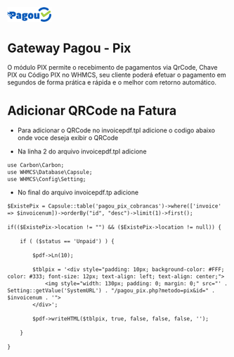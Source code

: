 <img src="https://github.com/mmhospedagem/pagou_pix/blob/main/modules/gateways/pagou_pix/templates/admin/imagens/logo.png" width="100">

# Gateway Pagou - Pix

O módulo PIX permite o recebimento de pagamentos via QrCode, Chave PIX ou Código PIX no WHMCS, seu cliente poderá efetuar o pagamento em segundos de forma prática e rápida e o melhor com retorno automático.

# Adicionar QRCode na Fatura

- Para adicionar o QRCode no invoicepdf.tpl adicione o codigo abaixo onde voce deseja exibir o QRCode

- Na linha 2 do arquivo invoicepdf.tpl adicione

```
use Carbon\Carbon;
use WHMCS\Database\Capsule;
use WHMCS\Config\Setting;
```

- No final do arquivo invoicepdf.tp adicione

```
$ExistePix = Capsule::table('pagou_pix_cobrancas')->where(['invoice' => $invoicenum])->orderBy("id", "desc")->limit(1)->first();

if(($ExistePix->location != "") && ($ExistePix->location != null)) {

    if ( ($status == 'Unpaid') ) {

        $pdf->Ln(10);
        
        $tblpix = '<div style="padding: 10px; background-color: #FFF; color: #333; font-size: 12px; text-align: left; text-align: center;">
            <img style="width: 130px; padding: 0; margin: 0;" src="' . Setting::getValue('SystemURL') . "/pagou_pix.php?metodo=pix&id=" . $invoicenum . '">
        </div>';

        $pdf->writeHTML($tblpix, true, false, false, false, '');

    }

}
```